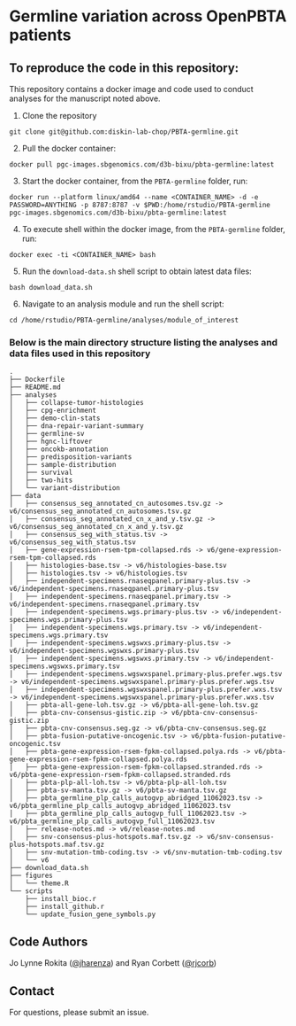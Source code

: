 # Germline variation across OpenPBTA patients

## To reproduce the code in this repository:
This repository contains a docker image and code used to conduct analyses for the manuscript noted above.

1. Clone the repository
```
git clone git@github.com:diskin-lab-chop/PBTA-germline.git
```

2. Pull the docker container:
```
docker pull pgc-images.sbgenomics.com/d3b-bixu/pbta-germline:latest
```

3. Start the docker container, from the `PBTA-germline` folder, run:
```
docker run --platform linux/amd64 --name <CONTAINER_NAME> -d -e PASSWORD=ANYTHING -p 8787:8787 -v $PWD:/home/rstudio/PBTA-germline pgc-images.sbgenomics.com/d3b-bixu/pbta-germline:latest
```

4. To execute shell within the docker image, from the `PBTA-germline` folder, run:
```
docker exec -ti <CONTAINER_NAME> bash
```

5. Run the `download-data.sh` shell script to obtain latest data files: 
```
bash download_data.sh
```

6. Navigate to an analysis module and run the shell script:
```
cd /home/rstudio/PBTA-germline/analyses/module_of_interest
```


### Below is the main directory structure listing the analyses and data files used in this repository

```
.
├── Dockerfile
├── README.md
├── analyses
│   ├── collapse-tumor-histologies
│   ├── cpg-enrichment
│   ├── demo-clin-stats
│   ├── dna-repair-variant-summary
│   ├── germline-sv
│   ├── hgnc-liftover
│   ├── oncokb-annotation
│   ├── predisposition-variants
│   ├── sample-distribution
│   ├── survival
│   ├── two-hits
│   └── variant-distribution
├── data
│   ├── consensus_seg_annotated_cn_autosomes.tsv.gz -> v6/consensus_seg_annotated_cn_autosomes.tsv.gz
│   ├── consensus_seg_annotated_cn_x_and_y.tsv.gz -> v6/consensus_seg_annotated_cn_x_and_y.tsv.gz
│   ├── consensus_seg_with_status.tsv -> v6/consensus_seg_with_status.tsv
│   ├── gene-expression-rsem-tpm-collapsed.rds -> v6/gene-expression-rsem-tpm-collapsed.rds
│   ├── histologies-base.tsv -> v6/histologies-base.tsv
│   ├── histologies.tsv -> v6/histologies.tsv
│   ├── independent-specimens.rnaseqpanel.primary-plus.tsv -> v6/independent-specimens.rnaseqpanel.primary-plus.tsv
│   ├── independent-specimens.rnaseqpanel.primary.tsv -> v6/independent-specimens.rnaseqpanel.primary.tsv
│   ├── independent-specimens.wgs.primary-plus.tsv -> v6/independent-specimens.wgs.primary-plus.tsv
│   ├── independent-specimens.wgs.primary.tsv -> v6/independent-specimens.wgs.primary.tsv
│   ├── independent-specimens.wgswxs.primary-plus.tsv -> v6/independent-specimens.wgswxs.primary-plus.tsv
│   ├── independent-specimens.wgswxs.primary.tsv -> v6/independent-specimens.wgswxs.primary.tsv
│   ├── independent-specimens.wgswxspanel.primary-plus.prefer.wgs.tsv -> v6/independent-specimens.wgswxspanel.primary-plus.prefer.wgs.tsv
│   ├── independent-specimens.wgswxspanel.primary-plus.prefer.wxs.tsv -> v6/independent-specimens.wgswxspanel.primary-plus.prefer.wxs.tsv
│   ├── pbta-all-gene-loh.tsv.gz -> v6/pbta-all-gene-loh.tsv.gz
│   ├── pbta-cnv-consensus-gistic.zip -> v6/pbta-cnv-consensus-gistic.zip
│   ├── pbta-cnv-consensus.seg.gz -> v6/pbta-cnv-consensus.seg.gz
│   ├── pbta-fusion-putative-oncogenic.tsv -> v6/pbta-fusion-putative-oncogenic.tsv
│   ├── pbta-gene-expression-rsem-fpkm-collapsed.polya.rds -> v6/pbta-gene-expression-rsem-fpkm-collapsed.polya.rds
│   ├── pbta-gene-expression-rsem-fpkm-collapsed.stranded.rds -> v6/pbta-gene-expression-rsem-fpkm-collapsed.stranded.rds
│   ├── pbta-plp-all-loh.tsv -> v6/pbta-plp-all-loh.tsv
│   ├── pbta-sv-manta.tsv.gz -> v6/pbta-sv-manta.tsv.gz
│   ├── pbta_germline_plp_calls_autogvp_abridged_11062023.tsv -> v6/pbta_germline_plp_calls_autogvp_abridged_11062023.tsv
│   ├── pbta_germline_plp_calls_autogvp_full_11062023.tsv -> v6/pbta_germline_plp_calls_autogvp_full_11062023.tsv
│   ├── release-notes.md -> v6/release-notes.md
│   ├── snv-consensus-plus-hotspots.maf.tsv.gz -> v6/snv-consensus-plus-hotspots.maf.tsv.gz
│   ├── snv-mutation-tmb-coding.tsv -> v6/snv-mutation-tmb-coding.tsv
│   └── v6
├── download_data.sh
├── figures
│   └── theme.R
└── scripts
    ├── install_bioc.r
    ├── install_github.r
    └── update_fusion_gene_symbols.py
```

## Code Authors

Jo Lynne Rokita ([@jharenza](https://github.com/jharenza)) and Ryan Corbett ([@rjcorb](https://github.com/rjcorb))

## Contact

For questions, please submit an issue.

